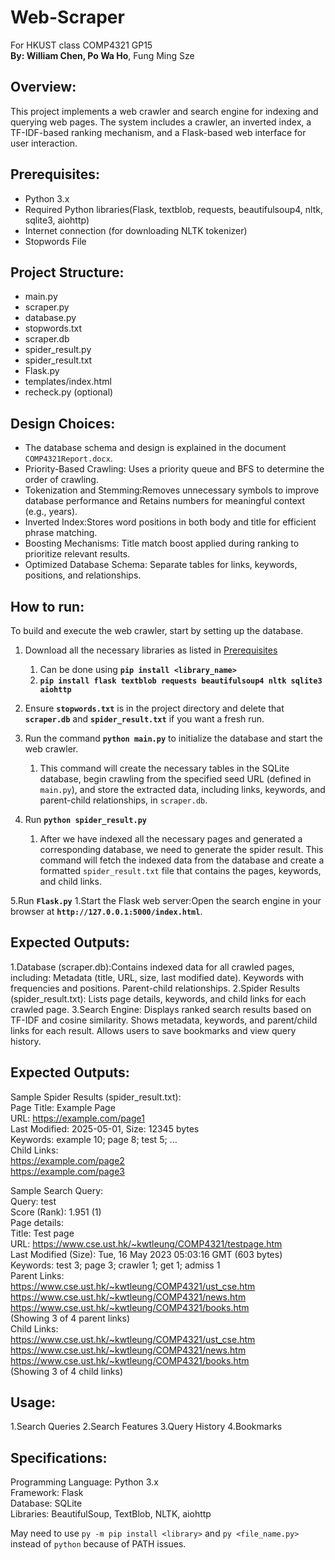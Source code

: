 # Web-Scraper
For HKUST class COMP4321 GP15 <br> <strong>By: William Chen, Po Wa Ho</strong>, Fung Ming Sze
## Overview:
This project implements a web crawler and search engine for indexing and querying web pages. The system includes a crawler, an inverted index, a TF-IDF-based ranking mechanism, and a Flask-based web interface for user interaction.



## Prerequisites:
- Python 3.x
- Required Python libraries(Flask, textblob, requests, beautifulsoup4, nltk, sqlite3, aiohttp)
- Internet connection (for downloading NLTK tokenizer)
- Stopwords File

## Project Structure: 
- main.py
- scraper.py
- database.py
- stopwords.txt
- scraper.db
- spider_result.py
- spider_result.txt
- Flask.py
- templates/index.html
- recheck.py (optional)

## Design Choices:
- The database schema and design is explained in the document `COMP4321Report.docx`.
- Priority-Based Crawling: Uses a priority queue and BFS to determine the order of crawling.
- Tokenization and Stemming:Removes unnecessary symbols to improve database performance and Retains numbers for meaningful context (e.g., years).
- Inverted Index:Stores word positions in both body and title for efficient phrase matching.
- Boosting Mechanisms: Title match boost applied during ranking to prioritize relevant results.
- Optimized Database Schema: Separate tables for links, keywords, positions, and relationships.

## How to run:
To build and execute the web crawler, start by setting up the database. 
1. Download all the necessary libraries as listed in [Prerequisites](#prerequisites)
   1. Can be done using **`pip install <library_name>`**
   2. **`pip install flask textblob requests beautifulsoup4 nltk sqlite3 aiohttp`**
2. Ensure **`stopwords.txt`** is in the project directory and delete that **`scraper.db`** and **`spider_result.txt`** if you want a fresh run. 
3. Run the command **`python main.py`** to initialize the database and start the web crawler. 
   1. This command will create the necessary tables in the SQLite database, begin crawling from the specified seed URL (defined in `main.py`), and store the extracted data, including links, keywords, and parent-child relationships, in `scraper.db`.
  
   
4. Run **`python spider_result.py`**
   1. After we have indexed all the necessary pages and generated a corresponding database, we need to generate the spider result. This command will fetch the indexed data from the database and create a formatted `spider_result.txt` file that contains the pages, keywords, and child links.
  
5.Run **`Flask.py`**
   1.Start the Flask web server:Open the search engine in your browser at **`http://127.0.0.1:5000/index.html`**.
   
## Expected Outputs:
1.Database (scraper.db):Contains indexed data for all crawled pages, including: Metadata (title, URL, size, last modified date). Keywords with frequencies and positions. Parent-child relationships.
2.Spider Results (spider_result.txt): Lists page details, keywords, and child links for each crawled page.
3.Search Engine: Displays ranked search results based on TF-IDF and cosine similarity. Shows metadata, keywords, and parent/child links for each result. Allows users to save bookmarks and view query history.


## Expected Outputs:
Sample Spider Results (spider_result.txt):<br>
Page Title: Example Page<br>
URL: https://example.com/page1<br>
Last Modified: 2025-05-01, Size: 12345 bytes<br>
Keywords: example 10; page 8; test 5; ...<br>
Child Links:<br>
https://example.com/page2<br>
https://example.com/page3<br>


Sample Search Query:<br>
Query: test<br>
Score (Rank): 1.951 (1)<br>
Page details:<br>
Title: Test page<br>
URL: https://www.cse.ust.hk/~kwtleung/COMP4321/testpage.htm<br>
Last Modified (Size): Tue, 16 May 2023 05:03:16 GMT (603 bytes)<br>
Keywords: test 3; page 3; crawler 1; get 1; admiss 1<br>
Parent Links:<br>
https://www.cse.ust.hk/~kwtleung/COMP4321/ust_cse.htm<br>
https://www.cse.ust.hk/~kwtleung/COMP4321/news.htm<br>
https://www.cse.ust.hk/~kwtleung/COMP4321/books.htm<br>
(Showing 3 of 4 parent links)<br>
Child Links:<br>
https://www.cse.ust.hk/~kwtleung/COMP4321/ust_cse.htm<br>
https://www.cse.ust.hk/~kwtleung/COMP4321/news.htm<br>
https://www.cse.ust.hk/~kwtleung/COMP4321/books.htm<br>
(Showing 3 of 4 child links)<br>

## Usage:
1.Search Queries
2.Search Features
3.Query History
4.Bookmarks

## Specifications:
Programming Language: Python 3.x<br>
Framework: Flask<br>
Database: SQLite<br>
Libraries: BeautifulSoup, TextBlob, NLTK, aiohttp<br>

May need to use `py -m pip install <library>` and `py <file_name.py>` instead of `python` because of PATH issues. 
